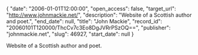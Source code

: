 {
  "date": "2006-01-01T12:00:00", 
  "open_access": false, 
  "target_url": "http://www.johnmackie.net/", 
  "description": "Website of a Scottish author and poet.", 
  "end_date": null, 
  "title": "John Mackie", 
  "record_id": "20060101T120000/ThcCv7c3Eo8DgJVRrPSzOQ==", 
  "publisher": "johnmackie.net", 
  "slug": 46927, 
  "start_date": null
}

Website of a Scottish author and poet.